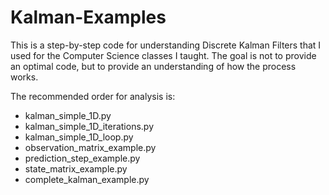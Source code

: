# Kalman-Examples
This is a step-by-step code for understanding Discrete Kalman Filters that I used for the Computer Science classes I taught. The goal is not to provide an optimal code, but to provide an understanding of how the process works.

The recommended order for analysis is:

* kalman_simple_1D.py
* kalman_simple_1D_iterations.py
* kalman_simple_1D_loop.py
* observation_matrix_example.py
* prediction_step_example.py
* state_matrix_example.py
* complete_kalman_example.py
